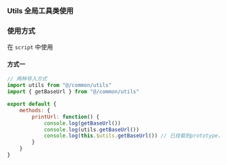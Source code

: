 ### Utils 全局工具类使用

### 使用方式

在 ``script`` 中使用

#### 方式一

```javascript
// 两种导入方式
import utils from "@/common/utils"
import { getBaseUrl } from "@/common/utils"

export default {
	methods: {
		printUrl: function() {
			console.log(getBaseUrl())
			console.log(utils.getBaseUrl())
			console.log(this.$utils.getBaseUrl()) // 已挂载到prototype，全局使用
		}
	}
}
```
